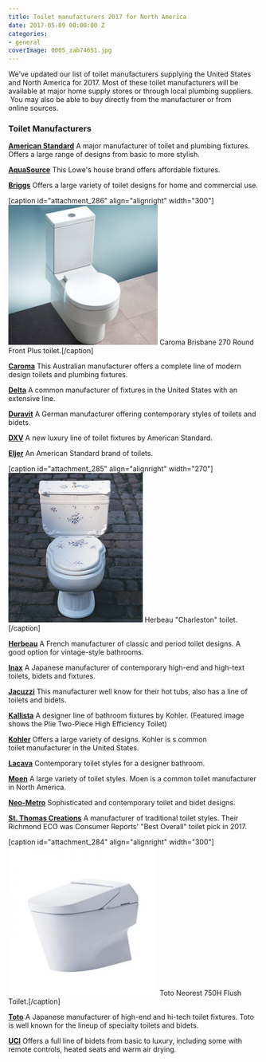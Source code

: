 ```yaml
---
title: Toilet manufacturers 2017 for North America
date: 2017-05-09 00:00:00 Z
categories:
- general
coverImage: 0005_zab74651.jpg
---
```


We’ve updated our list of toilet manufacturers supplying the United States and North America for 2017. Most of these toilet manufacturers will be available at major home supply stores or through local plumbing suppliers.  You may also be able to buy directly from the manufacturer or from online sources.

### Toilet Manufacturers

[**American Standard**](https://www.americanstandard-us.com/) A major manufacturer of toilet and plumbing fixtures. Offers a large range of designs from basic to more stylish.

[**AquaSource**](https://www.lowes.com/search?searchTerm=aquasource&catalog=4294737305) This Lowe's house brand offers affordable fixtures.

[**Briggs**](http://briggsplumbing.com/) Offers a large variety of toilet designs for home and commercial use.

\[caption id="attachment\_286" align="alignright" width="300"\]![Caroma toilet manufacturers](assets/images/brisbane_1-300x281.jpg) Caroma Brisbane 270 Round Front Plus toilet.\[/caption\]

[**Caroma**](http://www.caromausa.com/) This Australian manufacturer offers a complete line of modern design toilets and plumbing fixtures.

[**Delta**](https://www.deltafaucet.com/) A common manufacturer of fixtures in the United States with an extensive line.

[**Duravit**](http://www.duravit.com/) A German manufacturer offering contemporary styles of toilets and bidets.

[**DXV**](http://www.dxv.com/products) A new luxury line of toilet fixtures by American Standard.

[**Eljer**](http://www.eljer.com/) An American Standard brand of toilets.

\[caption id="attachment\_285" align="alignright" width="270"\]![Herbeau toilet manufacturers](assets/images/06090253-1-270x300.png) Herbeau "Charleston" toilet.\[/caption\]

[**Herbeau**](http://www.herbeau.com/) A French manufacturer of classic and period toilet designs. A good option for vintage-style bathrooms.

[**Inax**](http://www.satis.jp/) A Japanese manufacturer of contemporary high-end and high-text toilets, bidets and fixtures.

[**Jacuzzi**](http://www.jacuzzi.com/baths/) This manufacturer well know for their hot tubs, also has a line of toilets and bidets.

[**Kallista**](https://www.kallista.com/) A designer line of bathroom fixtures by Kohler. (Featured image shows the Plie Two-Piece High Efficiency Toilet)

[**Kohler**](http://www.kohler.com/) Offers a large variety of designs. Kohler is s common toilet manufacturer in the United States.

[**Lacava**](http://www.lacavadesign.com/) Contemporary toilet styles for a designer bathroom.

[**Moen**](http://www.moen.com/) A large variety of toilet styles. Moen is a common toilet manufacturer in North America.

[**Neo-Metro**](http://www.neo-metro.com/) Sophisticated and contemporary toilet and bidet designs.

[**St. Thomas Creations**](http://www.stcbath.com/) A manufacturer of traditional toilet styles. Their Richmond ECO was Consumer Reports' "Best Overall" toilet pick in 2017.

\[caption id="attachment\_284" align="alignright" width="300"\]![Toto toilet manufacturers](assets/images/MS992CUMFG_01-300x300.jpg) Toto Neorest 750H Flush Toilet.\[/caption\]

[**Toto**](http://www.totousa.com/) A Japanese manufacturer of high-end and hi-tech toilet fixtures. Toto is well known for the lineup of specialty toilets and bidets.

[**UCI**](http://www.biobidet.com/) Offers a full line of bidets from basic to luxury, including some with remote controls, heated seats and warm air drying.
